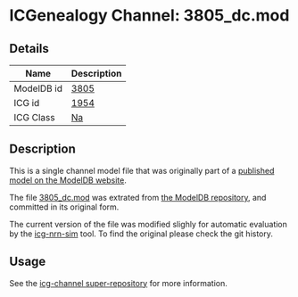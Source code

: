 # ICGenealogy Channel: 3805\_dc.mod

## Details

Name | Description
---- | -----------
ModelDB id | [3805](http://senselab.med.yale.edu/ModelDB/ShowModel.cshtml?model=3805)
ICG id | [1954](http://icg.neurotheory.ox.ac.uk/channels/2/1954)
ICG Class | [Na](http://icg.neurotheory.ox.ac.uk/channels/2)

## Description

This is a single channel model file that was originally part of a [published model on the ModelDB website](http://senselab.med.yale.edu/mModelDB/ShowModel.cshtml?model=3805).


The file [3805\_dc.mod](3805_dc.mod) was extrated from [the ModelDB repository](http://senselab.med.yale.edu/ModelDB/ShowModel.cshtml?model=3805), and committed in its original form.

The current version of the file was modified slighly for automatic evaluation by the [icg-nrn-sim](https://github.com/icgenealogy/icg-nrn-sim) tool. To find the original please check the git history.


## Usage

See the [icg-channel super-repository](https://github.com/icgenealogy/icg-channels) for more information.